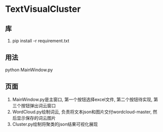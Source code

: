 # TextVisualCluster

## 库
1. pip install -r requirement.txt


## 用法
python MainWindow.py

## 页面
1. MainWindow.py是主窗口, 第一个按钮选择excel文件, 第二个按钮待实现, 第三个按钮弹出词云窗口
1. WordCloud.py绘制词云, 负责将文本json和图片交付wordcloud-master, 然后显示保存的词云图片
1. Cluster.py绘制将聚类的json结果可视化展现


